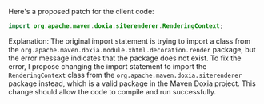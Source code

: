 Here's a proposed patch for the client code:
```java
import org.apache.maven.doxia.siterenderer.RenderingContext;
```
Explanation:
The original import statement is trying to import a class from the `org.apache.maven.doxia.module.xhtml.decoration.render` package, but the error message indicates that the package does not exist.
To fix the error, I propose changing the import statement to import the `RenderingContext` class from the `org.apache.maven.doxia.siterenderer` package instead, which is a valid package in the Maven Doxia project.
This change should allow the code to compile and run successfully.